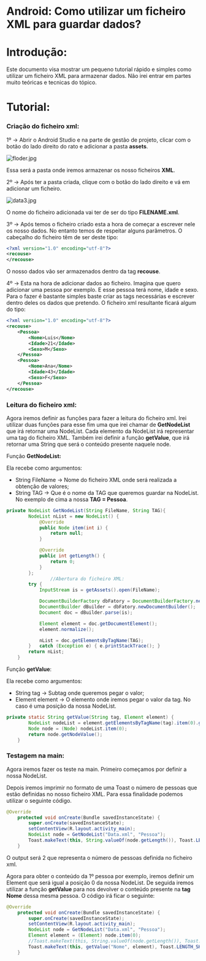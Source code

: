 # Android: Como utilizar um ficheiro XML para guardar dados?

# Introdução:

Este documento visa mostrar um pequeno tutorial rápido e simples como utilizar um ficheiro XML para armazenar dados. Não irei entrar em partes muito teóricas e tecnicas do tópico.

# Tutorial:

### Criação do ficheiro xml:

1º → Abrir o Android Studio e na parte de gestão de projeto, clicar com o botão do lado direito do rato e adicionar a pasta ************assets************.

![floder.jpg](https://user-images.githubusercontent.com/91985039/201702853-038bc904-3568-482c-9073-e146f5c8d5cc.jpg)

Essa será a pasta onde iremos armazenar os nosso ficheiros ******XML******.

2º → Após ter a pasta criada, clique com o botão do lado direito e vá em adicionar um ficheiro.

![data3.jpg](https://user-images.githubusercontent.com/91985039/201701902-837e6a5a-8ff1-43db-8baf-20dfb1485b9a.jpg)

O nome do ficheiro adicionada vai ter de ser do tipo ********************FILENAME.xml********************.

3º → Após temos o ficheiro criado esta a hora de começar a escrever nele os nosso dados. No entanto temos de respeitar alguns parâmetros. O cabeçalho do ficheiro têm de ser deste tipo:

```xml
<?xml version="1.0" encoding="utf-8"?>
<recouse>
</recouse>
```

O nosso dados vão ser armazenados dentro da tag ****************recouse****************.

4º → Esta na hora de adicionar dados ao ficheiro. Imagina que quero adicionar uma pessoa por exemplo. E esse pessoa terá nome, idade e sexo. Para o fazer é bastante simples baste criar as tags necessárias e escrever dentro deles os dados que pretendo. O ficheiro xml resultante ficará algum do tipo:

```xml
<?xml version="1.0" encoding="utf-8"?>
<recouse>
    <Pessoa>
        <Nome>Luis</Nome>
        <Idade>21</Idade>
        <Sexo>M</Sexo>
    </Pessoa>
    <Pessoa>
        <Nome>Ana</Nome>
        <Idade>43</Idade>
        <Sexo>F</Sexo>
    </Pessoa>
</recouse>
```

### Leitura do ficheiro xml:

Agora iremos definir as funções para fazer a leitura do ficheiro xml. Irei utilizar duas funções para esse fim uma que irei chamar de **GetNodeList** que irá retornar uma NodeList. Cada elemento da NodeList irá representar uma tag do ficheiro XML. Também irei definir a função **getValue**, que irá retornar uma String que será o conteúdo presente naquele node.

Função **GetNodeList:**

Ela recebe como argumentos:

- String FileName → Nome do ficheiro XML onde será realizada a obtenção de valores;
- String TAG → Que é o nome da TAG que queremos guardar na NodeList. No exemplo de cima a nossa **TAG = Pessoa**.

```java
private NodeList GetNodeList(String FileName, String TAG){
        NodeList nList = new NodeList() {
            @Override
            public Node item(int i) {
                return null;
            }

            @Override
            public int getLength() {
                return 0;
            }
        };
				//Abertura do ficheiro XML:
        try {
            InputStream is = getAssets().open(FileName);

            DocumentBuilderFactory dbFatory = DocumentBuilderFactory.newInstance();
            DocumentBuilder dBuilder = dbFatory.newDocumentBuilder();
            Document doc = dBuilder.parse(is);

            Element element = doc.getDocumentElement();
            element.normalize();

            nList = doc.getElementsByTagName(TAG);
        }   catch (Exception e) { e.printStackTrace(); }
        return nList;
    }
```

Função **getValue**:

Ela recebe como argumentos:

- String tag → Subtag onde queremos pegar o valor;
- Element element → O elemento onde iremos pegar o valor da tag. No caso é uma posição da nossa NodeList.

```java
private static String getValue(String tag, Element element) {
        NodeList nodeList = element.getElementsByTagName(tag).item(0).getChildNodes();
        Node node = (Node) nodeList.item(0);
        return node.getNodeValue();
    }
```

### Testagem na main:

Agora iremos fazer os teste na main. Primeiro começamos por definir a nossa NodeList.

Depois iremos imprimir no formato de uma Toast o número de pessoas que estão definidas no nosso ficheiro XML. Para essa finalidade podemos utilizar o seguinte código.

```java
@Override
    protected void onCreate(Bundle savedInstanceState) {
        super.onCreate(savedInstanceState);
        setContentView(R.layout.activity_main);
        NodeList node = GetNodeList("Data.xml", "Pessoa");
        Toast.makeText(this, String.valueOf(node.getLength()), Toast.LENGTH_SHORT).show();
    }
```

O output será 2 que representa o número de pessoas definida no ficheiro xml.

Agora para obter o conteúdo da 1º pessoa por exemplo, iremos definir um Element que será igual a posição 0 da nossa NodeList. De seguida iremos utilizar a função **getValue** para nos devolver o conteúdo presente na **tag Nome** dessa mesma pessoa. O código irá ficar o seguinte:
```java
@Override
    protected void onCreate(Bundle savedInstanceState) {
        super.onCreate(savedInstanceState);
        setContentView(R.layout.activity_main);
        NodeList node = GetNodeList("Data.xml", "Pessoa");
        Element element = (Element) node.item(0);
        //Toast.makeText(this, String.valueOf(node.getLength()), Toast.LENGTH_SHORT).show();
        Toast.makeText(this, getValue("Nome", element), Toast.LENGTH_SHORT).show();
    }
```
